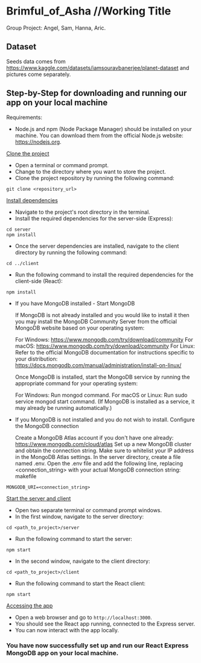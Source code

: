 # Brimful_of_Asha //Working Title
Group Project: Angel, Sam, Hanna, Aric.

## Dataset
Seeds data comes from https://www.kaggle.com/datasets/iamsouravbanerjee/planet-dataset and pictures come separately.

## Step-by-Step for downloading and running our app on your local machine


Requirements:
- Node.js and npm (Node Package Manager) should be installed on your machine. You can download them from the official Node.js website: https://nodejs.org.

<u>Clone the project</u>
- Open a terminal or command prompt.
- Change to the directory where you want to store the project.
- Clone the project repository by running the following command:

```
git clone <repository_url>
```

<u>Install dependencies</u>
- Navigate to the project's root directory in the terminal.
- Install the required dependencies for the server-side (Express):

```
cd server
npm install
```

- Once the server dependencies are installed, navigate to the client directory by running the following command:

```
cd ../client
```

- Run the following command to install the required dependencies for the client-side (React):

```
npm install
```

- If you have MongoDB installed - Start MongoDB 

    If MongoDB is not already installed and you would like to install it then you may install the MongoDB Community Server from the official MongoDB website based on your operating system:

    For Windows: https://www.mongodb.com/try/download/community
    For macOS: https://www.mongodb.com/try/download/community
    For Linux: Refer to the official MongoDB documentation for instructions specific to your distribution: https://docs.mongodb.com/manual/administration/install-on-linux/

    Once MongoDB is installed, start the MongoDB service by running the appropriate command for your operating system:

    For Windows: Run mongod command.
    For macOS or Linux: Run sudo service mongod start command. (If MongoDB is installed as a service, it may already be running automatically.)

- If you MongoDB is not installed and you do not wish to install. Configure the MongoDB connection 

    Create a MongoDB Atlas account if you don't have one already: https://www.mongodb.com/cloud/atlas
    Set up a new MongoDB cluster and obtain the connection string. Make sure to whitelist your IP address in the MongoDB Atlas settings.
    In the server directory, create a file named .env.
    Open the .env file and add the following line, replacing <connection_string> with your actual MongoDB connection string:
    makefile

```
MONGODB_URI=<connection_string>
```

<u>Start the server and client</u>
- Open two separate terminal or command prompt windows.
- In the first window, navigate to the server directory:

```
cd <path_to_project>/server
```

- Run the following command to start the server:

```
npm start
```

- In the second window, navigate to the client directory:

```
cd <path_to_project>/client
```

- Run the following command to start the React client:

```
npm start
```

<u> Accessing the app</u>
- Open a web browser and go to `http://localhost:3000`.
- You should see the React app running, connected to the Express server.
- You can now interact with the app locally.

### You have now successfully set up and run our React Express MongoDB app on your local machine. 